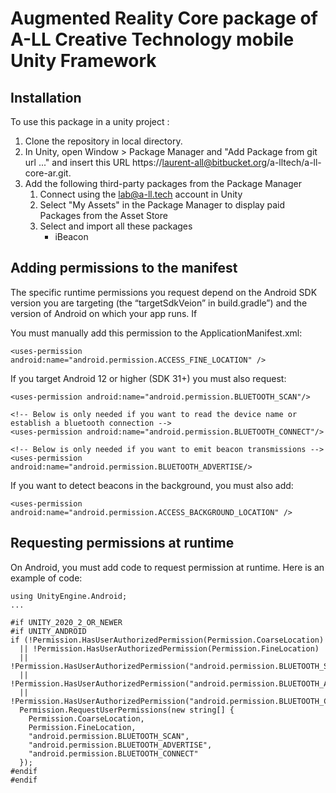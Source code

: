 # Augmented Reality Core package of A-LL Creative Technology mobile Unity Framework

## Installation

To use this package in a unity project :

1. Clone the repository in local directory.
2. In Unity, open Window > Package Manager and "Add Package from git url ..." and insert this URL https://laurent-all@bitbucket.org/a-lltech/a-ll-core-ar.git.
3. Add the following third-party packages from the Package Manager
    1. Connect using the lab@a-ll.tech account in Unity
    2. Select "My Assets" in the Package Manager to display paid Packages from the Asset Store
    3. Select and import all these packages
        - iBeacon

## Adding permissions to the manifest
The specific runtime permissions you request depend on the Android SDK version you are targeting (the “targetSdkVeion” in build.gradle”) and the version of Android on which your app runs. If

You must manually add this permission to the ApplicationManifest.xml:

`<uses-permission android:name="android.permission.ACCESS_FINE_LOCATION" />`

If you target Android 12 or higher (SDK 31+) you must also request:

```
<uses-permission android:name="android.permission.BLUETOOTH_SCAN"/>

<!-- Below is only needed if you want to read the device name or establish a bluetooth connection -->
<uses-permission android:name="android.permission.BLUETOOTH_CONNECT"/>

<!-- Below is only needed if you want to emit beacon transmissions -->
<uses-permission android:name="android.permission.BLUETOOTH_ADVERTISE/> 
```

If you want to detect beacons in the background, you must also add:

`<uses-permission android:name="android.permission.ACCESS_BACKGROUND_LOCATION" />`

## Requesting permissions at runtime
On Android, you must add code to request permission at runtime. Here is an example of code:

```
using UnityEngine.Android;
...

#if UNITY_2020_2_OR_NEWER
#if UNITY_ANDROID
if (!Permission.HasUserAuthorizedPermission(Permission.CoarseLocation)
  || !Permission.HasUserAuthorizedPermission(Permission.FineLocation)
  || !Permission.HasUserAuthorizedPermission("android.permission.BLUETOOTH_SCAN")
  || !Permission.HasUserAuthorizedPermission("android.permission.BLUETOOTH_ADVERTISE")
  || !Permission.HasUserAuthorizedPermission("android.permission.BLUETOOTH_CONNECT"))
  Permission.RequestUserPermissions(new string[] {
    Permission.CoarseLocation,
    Permission.FineLocation,
    "android.permission.BLUETOOTH_SCAN",
    "android.permission.BLUETOOTH_ADVERTISE",
    "android.permission.BLUETOOTH_CONNECT"
  });
#endif
#endif
```